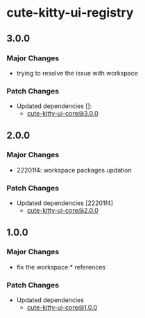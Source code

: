# cute-kitty-ui-registry

## 3.0.0

### Major Changes

- trying to resolve the issue with workspace

### Patch Changes

- Updated dependencies []:
  - cute-kitty-ui-core@3.0.0

## 2.0.0

### Major Changes

- 22201f4: workspace packages updation

### Patch Changes

- Updated dependencies [22201f4]
  - cute-kitty-ui-core@2.0.0

## 1.0.0

### Major Changes

- fix the workspace:\* references

### Patch Changes

- Updated dependencies
  - cute-kitty-ui-core@1.0.0
